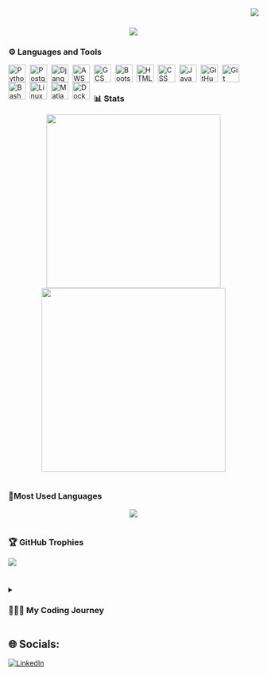<img align="right" src="https://visitor-badge.laobi.icu/badge?page_id=UrAvgProgrammer.UrAvgProgrammer" />
<h1 align="center">
    <img src="https://readme-typing-svg.herokuapp.com/?font=Righteous&center=true&size=30&duration=4000&width=800&height=70&lines=HEY+THERE!👋;+IT'S+ME+JERALD,+YOUR+AVERAGE+PROGRAMMER!" />
</h1>

### ⚙️ Languages and Tools

<img align="left" alt="Python" width="35px" style="padding-right:5px;" src="https://cdn.jsdelivr.net/gh/devicons/devicon@latest/icons/python/python-original.svg" />
<img align="left" alt="PostgreSQL" width="35px" style="padding-right:5px;" src="https://cdn.jsdelivr.net/gh/devicons/devicon@latest/icons/postgresql/postgresql-original.svg" />
<img align="left" alt="Django" width="35px" style="padding-right:5px;" src="https://cdn.jsdelivr.net/gh/devicons/devicon@latest/icons/django/django-plain.svg" />
<img align="left" alt="AWS" width="35px" style="padding-right:5px;" src="https://cdn.jsdelivr.net/gh/devicons/devicon@latest/icons/amazonwebservices/amazonwebservices-plain-wordmark.svg"/>
<img align="left" alt="GCS" width="35px" style="padding-right:5px;" src="https://cdn.jsdelivr.net/gh/devicons/devicon@latest/icons/googlecloud/googlecloud-original.svg" />
<img align="left" alt="Bootstrap" width="35px" style="padding-right:5px;" src="https://cdn.jsdelivr.net/gh/devicons/devicon@latest/icons/bootstrap/bootstrap-original.svg" />
<img align="left" alt="HTML" width="35px" style="padding-right:5px;" src="https://cdn.jsdelivr.net/gh/devicons/devicon/icons/html5/html5-plain.svg" />
<img align="left" alt="CSS" width="35px" style="padding-right:5px;" src="https://cdn.jsdelivr.net/gh/devicons/devicon/icons/css3/css3-plain.svg" />
<img align="left" alt="JavaScript" width="35px" style="padding-right:5px;" src="https://cdn.jsdelivr.net/gh/devicons/devicon/icons/javascript/javascript-plain.svg" />
<img align="left" alt="GitHub" width="35px" style="padding-right:5px;" src="https://cdn.jsdelivr.net/gh/devicons/devicon/icons/github/github-original.svg" />
<img align="left" alt="Git" width="35px" style="padding-right:5px;" src="https://cdn.jsdelivr.net/gh/devicons/devicon/icons/git/git-original.svg" />
<img align="left" alt="Bash" width="35px" style="padding-right:5px;" src="https://cdn.jsdelivr.net/gh/devicons/devicon/icons/bash/bash-original.svg" />
<img align="left" alt="Linux" width="35px" style="padding-right:5px;" src="https://cdn.jsdelivr.net/gh/devicons/devicon/icons/linux/linux-original.svg" />
<img align="left" alt="Matlab" width="35px" style="padding-right:5px;" src="https://cdn.jsdelivr.net/gh/devicons/devicon@latest/icons/matlab/matlab-original.svg" />
<img align="left" alt="Docker" width="35px" style="padding-right:5px;" src="https://cdn.jsdelivr.net/gh/devicons/devicon@latest/icons/docker/docker-original-wordmark.svg" />
<br />

#

### 📊 Stats
<div align="center">
    <img align="center" width="350px" src="https://github-readme-stats.vercel.app/api?username=UrAvgProgrammer&show_icons=true&theme=dark&hide_border=true&include_all_commits=true&count_private=true">
    <img align="center" width="370px" src="https://github-readme-streak-stats.herokuapp.com/?user=uravgprogrammer&theme=dark&hide_border=true">
</div>

#

### 🥇Most Used Languages
<div align="center">
 <img align="center" src="https://github-readme-stats.vercel.app/api/top-langs/?username=uravgprogrammer&theme=dark&hide_border=true&include_all_commits=true&count_private=true&layout=compact" />
</div>

#

### 🏆 GitHub Trophies
![](https://github-profile-trophy.vercel.app/?username=uravgprogrammer&theme=radical&no-frame=true&no-bg=true)

#

<details>
 <summary><h3>👩🏻‍💻 My Coding Journey</h3></summary>
 I got inspired by my late professor during my Programming 101 course. I started coding on my own before asking for help or researching during our class's coding sessions. Eventually, I joined my university’s programming guild, where I really honed my skills.

I learned Python and, by my third year, landed an AI/ML job, which introduced me to automation and web scraping. I got really into automation and started looking for more roles in that space while working on my ML thesis. After earning my Computer Science degree, I got hired as an SQL engineer. Then COVID hit, and everything shifted to a WFH setup. That’s when I went back to Python-related jobs and learned Django.

In 2022, I got a life-changing message asking if I was interested in a back-end engineer role. I said yes—and it turned out to be the best decision of my life. I met incredible people who were just as passionate about programming as I was and got introduced to the GIS world, which took my skills to the next level.

Now, besides my back-end engineering work, I occasionally do R&D on GIS-related problems, manage projects, and handle deployments.
</details>

## 🌐 Socials:
[![LinkedIn](https://img.shields.io/badge/LinkedIn-%230077B5.svg?logo=linkedin&logoColor=white)](https://linkedin.com/in/ur-avg-programmer) 
<!---
# 💻 Tech Stack:
![C](https://img.shields.io/badge/c-%2300599C.svg?style=for-the-badge&logo=c&logoColor=white) ![HTML5](https://img.shields.io/badge/html5-%23E34F26.svg?style=for-the-badge&logo=html5&logoColor=white) ![Bash Script](https://img.shields.io/badge/bash_script-%23121011.svg?style=for-the-badge&logo=gnu-bash&logoColor=white) ![Python](https://img.shields.io/badge/python-3670A0?style=for-the-badge&logo=python&logoColor=ffdd54) ![Windows Terminal](https://img.shields.io/badge/Windows%20Terminal-%234D4D4D.svg?style=for-the-badge&logo=windows-terminal&logoColor=white) ![Markdown](https://img.shields.io/badge/markdown-%23000000.svg?style=for-the-badge&logo=markdown&logoColor=white) ![CSS3](https://img.shields.io/badge/css3-%231572B6.svg?style=for-the-badge&logo=css3&logoColor=white) ![JavaScript](https://img.shields.io/badge/javascript-%23323330.svg?style=for-the-badge&logo=javascript&logoColor=%23F7DF1E) ![AWS](https://img.shields.io/badge/AWS-%23FF9900.svg?style=for-the-badge&logo=amazon-aws&logoColor=white) ![Google Cloud](https://img.shields.io/badge/GoogleCloud-%234285F4.svg?style=for-the-badge&logo=google-cloud&logoColor=white) ![Anaconda](https://img.shields.io/badge/Anaconda-%2344A833.svg?style=for-the-badge&logo=anaconda&logoColor=white) ![Bootstrap](https://img.shields.io/badge/bootstrap-%238511FA.svg?style=for-the-badge&logo=bootstrap&logoColor=white) ![Django](https://img.shields.io/badge/django-%23092E20.svg?style=for-the-badge&logo=django&logoColor=white) ![Flask](https://img.shields.io/badge/flask-%23000.svg?style=for-the-badge&logo=flask&logoColor=white) ![Qt](https://img.shields.io/badge/Qt-%23217346.svg?style=for-the-badge&logo=Qt&logoColor=white) ![jQuery](https://img.shields.io/badge/jquery-%230769AD.svg?style=for-the-badge&logo=jquery&logoColor=white) ![Apache](https://img.shields.io/badge/apache-%23D42029.svg?style=for-the-badge&logo=apache&logoColor=white) ![Nginx](https://img.shields.io/badge/nginx-%23009639.svg?style=for-the-badge&logo=nginx&logoColor=white) ![Gunicorn](https://img.shields.io/badge/gunicorn-%298729.svg?style=for-the-badge&logo=gunicorn&logoColor=white) ![MySQL](https://img.shields.io/badge/mysql-4479A1.svg?style=for-the-badge&logo=mysql&logoColor=white) ![Postgres](https://img.shields.io/badge/postgres-%23316192.svg?style=for-the-badge&logo=postgresql&logoColor=white) ![Redis](https://img.shields.io/badge/redis-%23DD0031.svg?style=for-the-badge&logo=redis&logoColor=white) ![SQLite](https://img.shields.io/badge/sqlite-%2307405e.svg?style=for-the-badge&logo=sqlite&logoColor=white) ![Adobe Photoshop](https://img.shields.io/badge/adobe%20photoshop-%2331A8FF.svg?style=for-the-badge&logo=adobe%20photoshop&logoColor=white) ![Matplotlib](https://img.shields.io/badge/Matplotlib-%23ffffff.svg?style=for-the-badge&logo=Matplotlib&logoColor=black) ![NumPy](https://img.shields.io/badge/numpy-%23013243.svg?style=for-the-badge&logo=numpy&logoColor=white) ![Pandas](https://img.shields.io/badge/pandas-%23150458.svg?style=for-the-badge&logo=pandas&logoColor=white) ![scikit-learn](https://img.shields.io/badge/scikit--learn-%23F7931E.svg?style=for-the-badge&logo=scikit-learn&logoColor=white) ![Scipy](https://img.shields.io/badge/SciPy-%230C55A5.svg?style=for-the-badge&logo=scipy&logoColor=%white) ![Git](https://img.shields.io/badge/git-%23F05033.svg?style=for-the-badge&logo=git&logoColor=white) ![GitHub](https://img.shields.io/badge/github-%23121011.svg?style=for-the-badge&logo=github&logoColor=white)
--->
